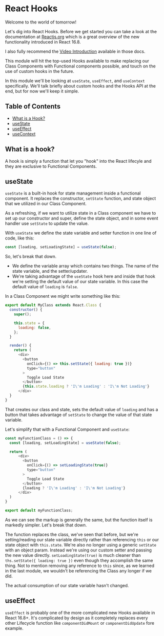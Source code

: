 # React Hooks
Welcome to the world of tomorrow!

Let's dig into React Hooks. Before we get started you can take a look at the documentation at [Reactjs.org](https://reactjs.org/docs/hooks-intro.html) which is a great overview of the new functionality introduced in React 16.8.

I also fully recommend the [Video Introduction](https://www.youtube.com/watch?v=dpw9EHDh2bM&feature=emb_logo) available in those docs.

This module will hit the top-used Hooks available to make replacing our Class Components with Functional components possible, and touch on the use of custom hooks in the future.

In this module we'll be looking at `useState`, `useEffect`, and `useContext` specifically. We'll talk briefly about custom hooks and the Hooks API at the end, but for now we'll keep it simple.

## Table of Contents
- [What is a Hook?](#what-is-a-hook)
- [useState](#usestate)
- [useEffect](#useeffect)
- [useContext](#usecontext)

## What is a hook?
A hook is simply a function that let you "hook" into the React lifecyle and they are exclusive to Functional Components.

## useState
`useState` is a built-in hook for state management inside a functional component. It replaces the constructor, `setState` function, and state object that we utilized in our Class Component.

As a refreshing, if we want to utilize state in a Class component we have to set up our constructor and super, define the state object, and in some event handler use `setState` to update the value.

With `useState` we define the state variable and setter function in one line of code, like this:

```js
const [loading, setLoadingState] = useState(false);
```

So, let's break that down.
- We define the variable array which contains two things. The name of the state variable, and the setter/updater.
- We're taking advantage of the `useState` hook here and inside that hook we're setting the default value of our state variable. In this case the default value of `loading` is `false`.

In a Class Component we might write something like this:

```js
export default MyClass extends React.Class {
  constructor() {
    super();

    this.state = {
      loading: false,
    };
  }

  render() {
    return (
      <div>
        <button
          onClick={() => this.setState({ loading: true })}
          type="button"
        >
          Toggle Load State
        </button>
        {this.state.loading ? 'I\'m Loading' : 'I\'m Not Loading'}
      </div>
  }
}
```

That creates our class and state, sets the default value of `loading` and has a button that takes advantage of `setState` to change the value of that state variable.

Let's simplify that with a Functional Component and `useState`:

```js
const myFunctionClass = () => {
  const [loading, setLoadingState] = useState(false);

  return (
      <div>
        <button
          onClick={() => setLoadingState(true)}
          type="button"
        >
          Toggle Load State
        </button>
        {loading ? 'I\'m Loading' : 'I\'m Not Loading'}
      </div>
  )
}

export default myFunctionClass;
```

As we can see the markup is generally the same, but the function itself is markedly simpler. Let's break that down.

The function replaces the class, we've seen that before, but we're setting/reading our state variable directly rather than referencing `this` or our state object with `this.state`. We're also no longer using a generic `setState` with an object param. Instead we're using our custom setter and passing the new value directly. `setLoadingState(true)` is much cleaner than `ths.setState({ loading: true })` even though they accomplish the same thing. Not to mention removing any reference to `this` since, as we learned in the last module, we wouldn't be referencing the Class any longer if we did.

The actual consumption of our state variable hasn't changed.

## useEffect
`useEffect` is probably one of the more complicated new Hooks available in React 16.8+. It's complicated by design as it completely replaces every other Lifecycle function like `componentDidMount` or `componentDidUpdate` fore example.

